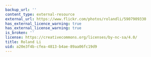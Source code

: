 ```yaml
---
backup_url: ''
content_type: external-resource
external_url: https://www.flickr.com/photos/rolandli/5907909330
has_external_licence_warning: true
has_external_license_warning: true
is_broken: ''
license: https://creativecommons.org/licenses/by-nc-sa/4.0/
title: Roland Li
uid: a20e3f4b-cfea-4813-b4ae-89aa06fc19d9
---
```

